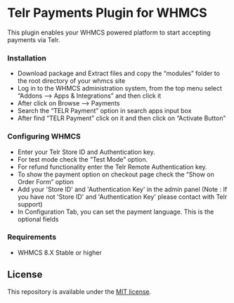 # Telr Payments Plugin for WHMCS #

This plugin enables your WHMCS powered platform to start accepting payments via Telr.

### Installation ###

* Download package and Extract files and copy the “modules” folder to the root directory of your whmcs site
* Log in to the WHMCS administration system, from the top menu select “Addons --> Apps & Integrations” and then click it
* After click on Browse --> Payments
* Search the “TELR Payment” option in search apps input box
* After find “TELR Payment” click on it and then click on “Activate Button”

### Configuring WHMCS ###
* Enter your Telr Store ID and Authentication key. 
* For test mode check the “Test Mode” option. 
* For refund functionality enter the Telr Remote Authentication key. 
* To show the payment option on checkout page check the “Show on Order Form” option
* Add your 'Store ID' and 'Authentication Key' in the admin panel (Note : If you have not 'Store ID' and 'Authentication Key' please contact with Telr support)
* In Configuration Tab, you can set the payment language. This is the optional fields

### Requirements ###

* WHMCS 8.X Stable or higher

## License

This repository is available under the [MIT license](LICENSE).


